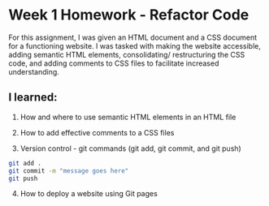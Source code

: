 # Week 1 Homework - Refactor Code

For this assignment, I was given an HTML document and a CSS document for a functioning website. I was tasked with making the website accessible, adding semantic HTML elements, consolidating/ restructuring the CSS code, and adding comments to CSS files to facilitate increased understanding.

## I learned:

1. How and where to use semantic HTML elements in an HTML file

2. How to add effective comments to a CSS files

3. Version control - git commands (git add, git commit, and git push)
```bash
git add .
git commit -m "message goes here"
git push
```
4. How to deploy a website using Git pages
